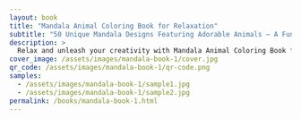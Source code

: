 ```yaml
---
layout: book
title: "Mandala Animal Coloring Book for Relaxation"
subtitle: "50 Unique Mandala Designs Featuring Adorable Animals – A Fun and Stress-Relieving Coloring Experience for Kids and Adults"
description: >
  Relax and unleash your creativity with Mandala Animal Coloring Book for Relaxation! ...
cover_image: /assets/images/mandala-book-1/cover.jpg
qr_code: /assets/images/mandala-book-1/qr-code.png
samples:
  - /assets/images/mandala-book-1/sample1.jpg
  - /assets/images/mandala-book-1/sample2.jpg
permalink: /books/mandala-book-1.html
---
```

